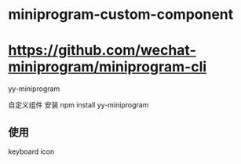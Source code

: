 # miniprogram-custom-component
# https://github.com/wechat-miniprogram/miniprogram-cli

yy-miniprogram

自定义组件
安装
npm install yy-miniprogram

## 使用
keyboard
    <keyboard bind:closeKeyBoard="closeKeyboard" bind:inputPress="inputPress" keyBoardType="{{keyboardType}}" isShow="true" bindactiontap="closeKeyboard" show="{{showKeyboard}}" id="keyBoard">
    </keyboard>
icon
    <yy-icon name='jp-del' color="red" size="32"></yy-icon>
    <yy-icon name='https://#.png' color="red" size="32"></yy-icon>

